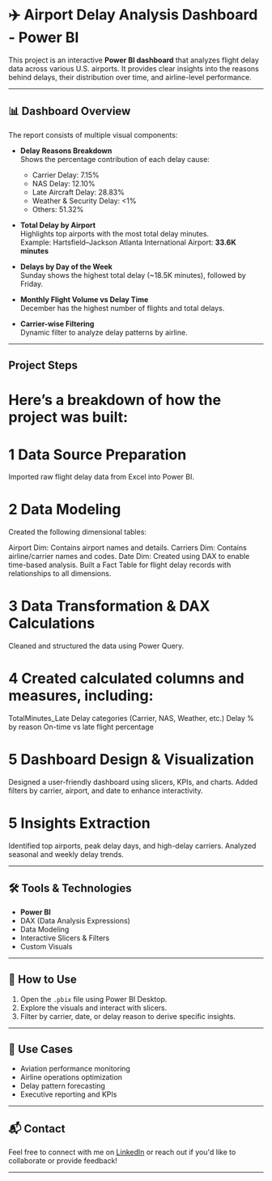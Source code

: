 # ✈️ Airport Delay Analysis Dashboard - Power BI

This project is an interactive **Power BI dashboard** that analyzes flight delay data across various U.S. airports. It provides clear insights into the reasons behind delays, their distribution over time, and airline-level performance.

---

## 📊 Dashboard Overview

The report consists of multiple visual components:

- **Delay Reasons Breakdown**  
  Shows the percentage contribution of each delay cause:
  - Carrier Delay: 7.15%
  - NAS Delay: 12.10%
  - Late Aircraft Delay: 28.83%
  - Weather & Security Delay: <1%
  - Others: 51.32%

- **Total Delay by Airport**  
  Highlights top airports with the most total delay minutes.  
  Example: Hartsfield–Jackson Atlanta International Airport: **33.6K minutes**

- **Delays by Day of the Week**  
  Sunday shows the highest total delay (~18.5K minutes), followed by Friday.

- **Monthly Flight Volume vs Delay Time**  
  December has the highest number of flights and total delays.

- **Carrier-wise Filtering**  
  Dynamic filter to analyze delay patterns by airline.

---
## Project Steps
# Here’s a breakdown of how the project was built:

# 1 Data Source Preparation
Imported raw flight delay data from Excel into Power BI.

# 2 Data Modeling
Created the following dimensional tables:

Airport Dim: Contains airport names and details.
Carriers Dim: Contains airline/carrier names and codes.
Date Dim: Created using DAX to enable time-based analysis.
Built a Fact Table for flight delay records with relationships to all dimensions.

# 3 Data Transformation & DAX Calculations
Cleaned and structured the data using Power Query.

# 4 Created calculated columns and measures, including:
TotalMinutes_Late
Delay categories (Carrier, NAS, Weather, etc.)
Delay % by reason
On-time vs late flight percentage

# 5 Dashboard Design & Visualization
Designed a user-friendly dashboard using slicers, KPIs, and charts.
Added filters by carrier, airport, and date to enhance interactivity.

# 5 Insights Extraction
Identified top airports, peak delay days, and high-delay carriers.
Analyzed seasonal and weekly delay trends.

---
## 🛠 Tools & Technologies

- **Power BI**
- DAX (Data Analysis Expressions)
- Data Modeling
- Interactive Slicers & Filters
- Custom Visuals

---


## 🚀 How to Use

1. Open the `.pbix` file using Power BI Desktop.
2. Explore the visuals and interact with slicers.
3. Filter by carrier, date, or delay reason to derive specific insights.

---

## 📌 Use Cases

- Aviation performance monitoring
- Airline operations optimization
- Delay pattern forecasting
- Executive reporting and KPIs

---

## 📬 Contact

Feel free to connect with me on [LinkedIn](#) or reach out if you'd like to collaborate or provide feedback!

---



